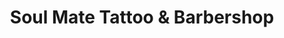 ---
title: "Soul Mate Tattoo & Barbershop"
url: /torrent/soul-mate-tattoo-y-barbershop/
shop: cosméticos
---